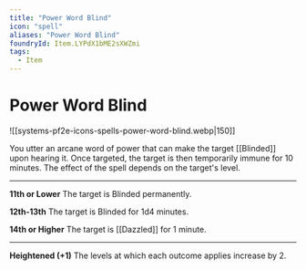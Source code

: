 ```yaml
---
title: "Power Word Blind"
icon: "spell"
aliases: "Power Word Blind"
foundryId: Item.LYPdX1bME2sXWZmi
tags:
  - Item
---
```


# Power Word Blind
![[systems-pf2e-icons-spells-power-word-blind.webp|150]]

You utter an arcane word of power that can make the target [[Blinded]] upon hearing it. Once targeted, the target is then temporarily immune for 10 minutes. The effect of the spell depends on the target's level.

* * *

**11th or Lower** The target is Blinded permanently.

**12th-13th** The target is Blinded for 1d4 minutes.

**14th or Higher** The target is [[Dazzled]] for 1 minute.

* * *

**Heightened (+1)** The levels at which each outcome applies increase by 2.
